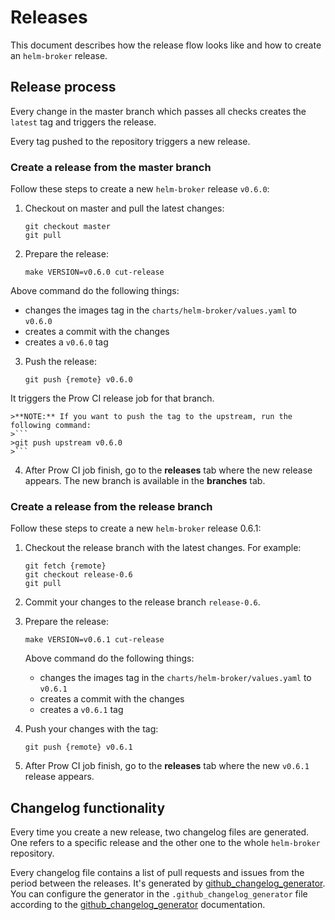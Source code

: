 # Releases

This document describes how the release flow looks like and how to create an `helm-broker` release.

## Release process

Every change in the master branch which passes all checks creates the `latest` tag and triggers the release.

Every tag pushed to the repository triggers a new release.

### Create a release from the master branch

Follow these steps to create a new `helm-broker` release `v0.6.0`:

1. Checkout on master and pull the latest changes:

    ```
    git checkout master
    git pull
    ```
2. Prepare the release:

    ```
    make VERSION=v0.6.0 cut-release
    ```
Above command do the following things:
  - changes the images tag in the `charts/helm-broker/values.yaml` to `v0.6.0`
  - creates a commit with the changes
  - creates a `v0.6.0` tag

3. Push the release:

    ```
    git push {remote} v0.6.0
    ```

It triggers the Prow CI release job for that branch.

    >**NOTE:** If you want to push the tag to the upstream, run the following command:
    >```
    >git push upstream v0.6.0
    >```

4. After Prow CI job finish, go to the **releases** tab where the new release appears. The new branch is available in the **branches** tab.


### Create a release from the release branch

Follow these steps to create a new `helm-broker` release 0.6.1:

1. Checkout the release branch with the latest changes. For example:

    ```
    git fetch {remote}
    git checkout release-0.6
    git pull
    ```

2. Commit your changes to the release branch `release-0.6`.

3. Prepare the release:

    ```
    make VERSION=v0.6.1 cut-release
    ```
    Above command do the following things:
      - changes the images tag in the `charts/helm-broker/values.yaml` to `v0.6.1`
      - creates a commit with the changes
      - creates a `v0.6.1` tag 

4. Push your changes with the tag:

    ```
    git push {remote} v0.6.1
    ```

5. After Prow CI job finish, go to the **releases** tab where the new `v0.6.1` release appears.


## Changelog functionality

Every time you create a new release, two changelog files are generated. One refers to a specific release and the other one to the whole `helm-broker` repository.

Every changelog file contains a list of pull requests and issues from the period between the releases. It's generated by [github_changelog_generator](https://github.com/skywinder/Github-Changelog-Generator).
You can configure the generator in the `.github_changelog_generator` file according to the [github_changelog_generator](https://github.com/github-changelog-generator/github-changelog-generator#params-file) documentation.
